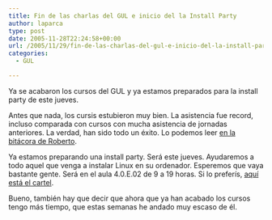 ```yaml
---
title: Fin de las charlas del GUL e inicio del la Install Party
author: laparca
type: post
date: 2005-11-28T22:24:58+00:00
url: /2005/11/29/fin-de-las-charlas-del-gul-e-inicio-del-la-install-party/
categories:
  - GUL

---
```

Ya se acabaron los cursos del GUL y ya estamos preparados para la install party de este jueves.

Antes que nada, los cursis estubieron muy bien. La asistencia fue record, incluso comparada con cursos con mucha asistencia de jornadas anteriores. La verdad, han sido todo un éxito. Lo podemos leer [en la bitácora de Roberto][1].

Ya estamos preparando una install party. Será este jueves. Ayudaremos a todo aquel que venga a instalar Linux en su ordenador. Esperemos que vaya bastante gente. Será en el aula 4.0.E.02 de 9 a 19 horas. Si lo preferís, [aquí está el cartel][2].

Bueno, también hay que decir que ahora que ya han acabado los cursos tengo más tiempo, que estas semanas he andado muy escaso de él.

 [1]: http://queltosh.blogspot.com/2005/11/reflexin-pos-cursos.html
 [2]: http://ebro.gul.uc3m.es/~roberto/install-party.pdf